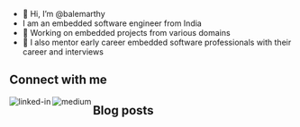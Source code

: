 - 👋 Hi, I’m @balemarthy
- I am an embedded software engineer from India
- 🔭 Working on embedded projects from various domains
- 🌱 I also mentor early career embedded software professionals with their career and interviews

## Connect with me
[<img align="left" alt="linked-in" src="https://img.shields.io/badge/linkedin-%230077B5.svg?&style=for-the-badge&logo=linkedin&logoColor=white" />](www.linkedin.com/in/balemarthyvamsi)
[<img align="left" alt="medium" src="https://img.shields.io/badge/medium-%2312100E.svg?&style=for-the-badge&logo=medium&logoColor=white" />](https://medium.com/@krishna.bv)

## Blog posts
<!-- BLOG-POST-LIST:START -->
 
<!-- BLOG-POST-LIST:END -->

